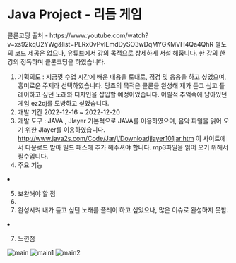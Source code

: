 <h1>Java Project - 리듬 게임</h1>
 클론코딩 출처 - https://www.youtube.com/watch?v=xs92kqU2YWg&list=PLRx0vPvlEmdDySO3wDqMYGKMVH4Qa4QhR 
 별도의 코드 제공은 없으나, 유튜브에서 강의 목적으로 상세하게 서설 해줍니다. 한 강의 한 강의 정독하며 클론코딩을 하였습니다.
 
 1. 기획의도 : 지금껏 수업 시간에 배운 내용을 토대로, 점검 및 응용을 하고 싶었으며, 흥미로운 주제라 선택하였습니다. 당초의 목적은 클론을 완성해 제가 듣고 싶고 플레이하고 싶던 노래와 디자인을 삽입할 예정이었습니다. 어릴적 추억속에 남아있던 게임 ez2dj를 모방하고 싶었습니다.
 2. 개발 기간 2022-12-16 ~ 2022-12-20
 3. 개발 도구 : JAVA , Jlayer 
  기본적으로 JAVA를 이용하였으며, 음악 파일을 읽어 오기 위한 Jlayer를 이용하였습니다. 
  http://www.java2s.com/Code/Jar/j/Downloadjlayer101jar.htm 이 사이트에서 다운로드 받아 빌드 패스에 추가 해주셔야 합니다. mp3파일을 읽어 오기 위해서 필수입니다.
 4. 주요 기능 
 <li>  </li>

5. 보완해야 할 점
6. <li> 완성시켜 내가 듣고 싶던 노래를 플레이 하고 싶었으나, 많은 이슈로 완성하지 못함. </li>
  <li>  </li>
  
7. 느낀점

![main](https://user-images.githubusercontent.com/22864305/208762203-12215b65-771f-470b-b1fe-af3d951dbdce.PNG)
![main1](https://user-images.githubusercontent.com/22864305/208780580-532759cc-1539-439c-bfb4-cdfae70d2903.PNG)
![main2](https://user-images.githubusercontent.com/22864305/208780588-23e3d47b-bf96-4160-9d11-27f93812292a.PNG)
